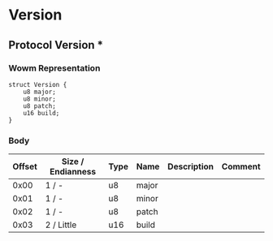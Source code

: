 # Version

## Protocol Version *

### Wowm Representation
```rust,ignore
struct Version {
    u8 major;
    u8 minor;
    u8 patch;
    u16 build;
}
```
### Body

| Offset | Size / Endianness | Type | Name | Description | Comment |
| ------ | ----------------- | ---- | ---- | ----------- | ------- |
| 0x00 | 1 / - | u8 | major |  |  |
| 0x01 | 1 / - | u8 | minor |  |  |
| 0x02 | 1 / - | u8 | patch |  |  |
| 0x03 | 2 / Little | u16 | build |  |  |


